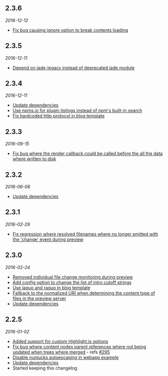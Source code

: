## 2.3.6
*2016-12-12*

* [Fix bug causing ignore option to break contents loading](https://github.com/jnordberg/wintersmith/commit/e0c5c5f799feb87e50f6acf4bed8e0ddc0d549a7)

## 2.3.5
*2016-12-11*

* [Depend on jade-legacy instead of deprecated jade module](https://github.com/jnordberg/wintersmith/commit/31ddafaa45306b3b8ac57cd99873c9157c703822)

## 2.3.4
*2016-12-11*

* [Update dependencies](https://github.com/jnordberg/wintersmith/commit/a5087b8abaf3589c0ebf897c9bcde24f8cd7d5d0)
* [Use npms.io for plugin listings instead of npm's built-in search](https://github.com/jnordberg/wintersmith/commit/5641e420e65c92f40e8ad1f2d6ee5acb4bdb1972)
* [Fix hardcoded http protocol in blog template](https://github.com/jnordberg/wintersmith/commit/053c36d5f3055534eaca9dd29b51707db1fe0e2d)

## 2.3.3
*2016-09-15*

* [Fix bug where the render callback could be called before the all the data where written to disk](https://github.com/jnordberg/wintersmith/commit/4e255568fb0a66b680e85d6c1948ba5448197f7c)

## 2.3.2
*2016-06-06*

* [Update dependencies](https://github.com/jnordberg/wintersmith/commit/5634b192d80c18f5d13c012a23c632cc086c2795)

## 2.3.1
*2016-02-29*

* [Fix regression where resolved filenames where no longer emitted with the 'change' event during preview](https://github.com/jnordberg/wintersmith/commit/145875ec1d502d57a6fdefbb8ed9404e53abb5b7)

## 2.3.0
*2016-02-24*

* [Removed individual file change monitoring during preview](https://github.com/jnordberg/wintersmith/commit/1f905cc2b48fe0fffd07dbc14bb7f10dc9b780e7)
* [Add config option to change the list of intro cutoff strings](https://github.com/jnordberg/wintersmith/pull/304)
* [Use laquo and raquo in blog template](https://github.com/jnordberg/wintersmith/pull/302)
* [Fallback to the normalized URI when determining the content type of files in the preview server](https://github.com/jnordberg/wintersmith/pull/303)
* [Update dependencies](https://github.com/jnordberg/wintersmith/commit/0a4489e3299c69a702381684820d1e5176f1867e)

## 2.2.5
*2016-01-02*

* [Added support for custom Highlight.js options](https://github.com/jnordberg/wintersmith/pull/297/files)
* [Fix bug where content nodes parent references where not being updated when trees where merged](https://github.com/jnordberg/wintersmith/pull/296/files) - refs [#295](https://github.com/jnordberg/wintersmith/issues/295)
* [Disable nunjucks autoescaping in webapp example](https://github.com/jnordberg/wintersmith/commit/d75b60c207eaae3ad7e252280fbc5e1a00388b99)
* [Update dependencies](https://github.com/jnordberg/wintersmith/commit/4911c15a5e79d46f020cdea8ad0320894dae45e6)
* Started keeping this changelog
